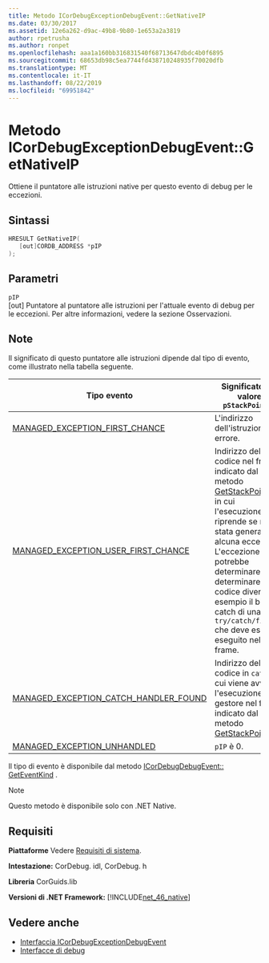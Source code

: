 ```yaml
---
title: Metodo ICorDebugExceptionDebugEvent::GetNativeIP
ms.date: 03/30/2017
ms.assetid: 12e6a262-d9ac-49b8-9b80-1e653a2a3819
author: rpetrusha
ms.author: ronpet
ms.openlocfilehash: aaa1a160bb316831540f68713647dbdc4b0f6895
ms.sourcegitcommit: 68653db98c5ea7744fd438710248935f70020dfb
ms.translationtype: MT
ms.contentlocale: it-IT
ms.lasthandoff: 08/22/2019
ms.locfileid: "69951842"
---
```

# <a name="icordebugexceptiondebugeventgetnativeip-method"></a>Metodo ICorDebugExceptionDebugEvent::GetNativeIP
Ottiene il puntatore alle istruzioni native per questo evento di debug per le eccezioni.  
  
## <a name="syntax"></a>Sintassi  
  
```cpp  
HRESULT GetNativeIP(  
   [out]CORDB_ADDRESS *pIP  
);  
```  
  
## <a name="parameters"></a>Parametri  
 `pIP`  
 [out] Puntatore al puntatore alle istruzioni per l'attuale evento di debug per le eccezioni. Per altre informazioni, vedere la sezione Osservazioni.  
  
## <a name="remarks"></a>Note  
 Il significato di questo puntatore alle istruzioni dipende dal tipo di evento, come illustrato nella tabella seguente.  
  
|Tipo evento|Significato del valore `pStackPointer`|  
|----------------|--------------------------------------|  
|[MANAGED_EXCEPTION_FIRST_CHANCE](../../../../docs/framework/unmanaged-api/debugging/cordebugrecordformat-enumeration.md)|L'indirizzo dell'istruzione in errore.|  
|[MANAGED_EXCEPTION_USER_FIRST_CHANCE](../../../../docs/framework/unmanaged-api/debugging/cordebugrecordformat-enumeration.md)|Indirizzo del codice nel frame indicato dal metodo [GetStackPointer](../../../../docs/framework/unmanaged-api/debugging/icordebugexceptiondebugevent-getstackpointer-method.md) in cui l'esecuzione riprende se non è stata generata alcuna eccezione. L'eccezione potrebbe determinare o non determinare codice diverso, ad esempio il blocco catch di una `try/catch/finally` che deve essere eseguito nel frame.|  
|[MANAGED_EXCEPTION_CATCH_HANDLER_FOUND](../../../../docs/framework/unmanaged-api/debugging/cordebugrecordformat-enumeration.md)|Indirizzo del codice in `catch` cui viene avviata l'esecuzione del gestore nel frame indicato dal metodo [GetStackPointer](../../../../docs/framework/unmanaged-api/debugging/icordebugexceptiondebugevent-getstackpointer-method.md) .|  
|[MANAGED_EXCEPTION_UNHANDLED](../../../../docs/framework/unmanaged-api/debugging/cordebugrecordformat-enumeration.md)|`pIP` è 0.|  
  
 Il tipo di evento è disponibile dal metodo [ICorDebugDebugEvent:: GetEventKind](../../../../docs/framework/unmanaged-api/debugging/icordebugdebugevent-geteventkind-method.md) .  
  
> [!NOTE]
> Questo metodo è disponibile solo con .NET Native.  
  
## <a name="requirements"></a>Requisiti  
 **Piattaforme** Vedere [Requisiti di sistema](../../../../docs/framework/get-started/system-requirements.md).  
  
 **Intestazione:** CorDebug. idl, CorDebug. h  
  
 **Libreria** CorGuids.lib  
  
 **Versioni di .NET Framework:** [!INCLUDE[net_46_native](../../../../includes/net-46-native-md.md)]  
  
## <a name="see-also"></a>Vedere anche

- [Interfaccia ICorDebugExceptionDebugEvent](../../../../docs/framework/unmanaged-api/debugging/icordebugexceptiondebugevent-interface.md)
- [Interfacce di debug](../../../../docs/framework/unmanaged-api/debugging/debugging-interfaces.md)
